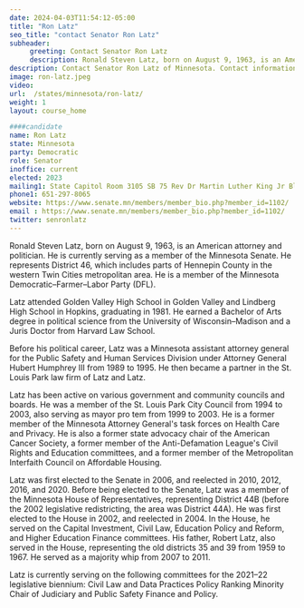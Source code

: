 ```yaml
---
date: 2024-04-03T11:54:12-05:00
title: "Ron Latz"
seo_title: "contact Senator Ron Latz"
subheader:
     greeting: Contact Senator Ron Latz
     description: Ronald Steven Latz, born on August 9, 1963, is an American attorney and politician. He is currently serving as a member of the Minnesota Senate. He represents District 46, which includes parts of Hennepin County in the western Twin Cities metropolitan area. He is a member of the Minnesota Democratic–Farmer–Labor Party (DFL).
description: Contact Senator Ron Latz of Minnesota. Contact information for Ron Latz includes email address, phone number, and mailing address.
image: ron-latz.jpeg
video:
url:  /states/minnesota/ron-latz/
weight: 1
layout: course_home

####candidate
name: Ron Latz
state: Minnesota
party: Democratic
role: Senator
inoffice: current
elected: 2023
mailing1: State Capitol Room 3105 SB 75 Rev Dr Martin Luther King Jr Blvd St. Paul, MN 55155-1606
phone1: 651-297-8065
website: https://www.senate.mn/members/member_bio.php?member_id=1102/
email : https://www.senate.mn/members/member_bio.php?member_id=1102/
twitter: senronlatz
---
```


Ronald Steven Latz, born on August 9, 1963, is an American attorney and politician. He is currently serving as a member of the Minnesota Senate. He represents District 46, which includes parts of Hennepin County in the western Twin Cities metropolitan area. He is a member of the Minnesota Democratic–Farmer–Labor Party (DFL).

Latz attended Golden Valley High School in Golden Valley and Lindberg High School in Hopkins, graduating in 1981. He earned a Bachelor of Arts degree in political science from the University of Wisconsin–Madison and a Juris Doctor from Harvard Law School.

Before his political career, Latz was a Minnesota assistant attorney general for the Public Safety and Human Services Division under Attorney General Hubert Humphrey III from 1989 to 1995. He then became a partner in the St. Louis Park law firm of Latz and Latz.

Latz has been active on various government and community councils and boards. He was a member of the St. Louis Park City Council from 1994 to 2003, also serving as mayor pro tem from 1999 to 2003. He is a former member of the Minnesota Attorney General's task forces on Health Care and Privacy. He is also a former state advocacy chair of the American Cancer Society, a former member of the Anti-Defamation League's Civil Rights and Education committees, and a former member of the Metropolitan Interfaith Council on Affordable Housing.

Latz was first elected to the Senate in 2006, and reelected in 2010, 2012, 2016, and 2020. Before being elected to the Senate, Latz was a member of the Minnesota House of Representatives, representing District 44B (before the 2002 legislative redistricting, the area was District 44A). He was first elected to the House in 2002, and reelected in 2004. In the House, he served on the Capital Investment, Civil Law, Education Policy and Reform, and Higher Education Finance committees. His father, Robert Latz, also served in the House, representing the old districts 35 and 39 from 1959 to 1967. He served as a majority whip from 2007 to 2011.

Latz is currently serving on the following committees for the 2021–22 legislative biennium: Civil Law and Data Practices Policy Ranking Minority Chair of Judiciary and Public Safety Finance and Policy.
